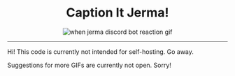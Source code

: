 <div align="center">
    <h1>Caption It Jerma!</h1>
    <img src="https://cdn.discordapp.com/attachments/747100248425365665/975018540371439676/jerma.gif" alt="when jerma discord bot reaction gif"/>
    <u><a href="https://discord.com/api/oauth2/authorize?client_id=974744783933276191&scope=applications.commands"></a></u>
</div>

<hr>

Hi! This code is currently not intended for self-hosting. Go away.

Suggestions for more GIFs are currently not open. Sorry!